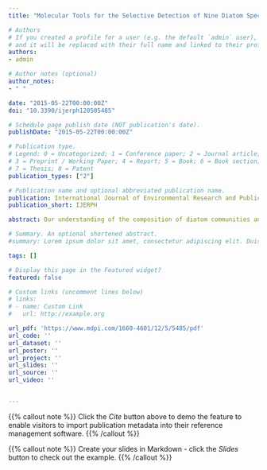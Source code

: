 ```yaml
---
title: "Molecular Tools for the Selective Detection of Nine Diatom Species Biomarkers of Various Water Quality Levels"

# Authors
# If you created a profile for a user (e.g. the default `admin` user), write the username (folder name) here 
# and it will be replaced with their full name and linked to their profile.
authors:
- admin

# Author notes (optional)
author_notes:
- " "

date: "2015-05-22T00:00:00Z"
doi: "10.3390/ijerph120505485"

# Schedule page publish date (NOT publication's date).
publishDate: "2015-05-22T00:00:00Z"

# Publication type.
# Legend: 0 = Uncategorized; 1 = Conference paper; 2 = Journal article;
# 3 = Preprint / Working Paper; 4 = Report; 5 = Book; 6 = Book section;
# 7 = Thesis; 8 = Patent
publication_types: ["2"]

# Publication name and optional abbreviated publication name.
publication: International Journal of Environmental Research and Public Health
publication_short: IJERPH

abstract: Our understanding of the composition of diatom communities and their response to environmental changes is currently limited by laborious taxonomic identification procedures. Advances in molecular technologies are expected to contribute more efficient, robust and sensitive tools for the detection of these ecologically relevant microorganisms. There is a need to explore and test phylogenetic markers as an alternative to the use of rRNA genes, whose limited sequence divergence does not allow the accurate discrimination of diatoms at the species level. In this work, nine diatom species belonging to eight genera, isolated from epylithic environmental samples collected in central Italy, were chosen to implement a panel of diatoms covering the full range of ecological status of freshwaters. The procedure described in this work relies on the PCR amplification of specific regions in two conserved diatom genes, elongation factor 1-a (eEF1-a) and silicic acid transporter (SIT), as a first step to narrow down the complexity of the targets, followed by microarray hybridization experiments. Oligonucleotide probes with the potential to discriminate closely related species were designed taking into account the genetic polymorphisms found in target genes. These probes were tested, refined and validated on a small-scale prototype DNA chip. Overall, we obtained 17 highly specific probes targeting eEF1-a and SIT, along with 19 probes having lower discriminatory power recognizing at the same time two or three species. This basic array was validated in a laboratory setting and is ready for tests with crude environmental samples eventually to be scaled-up to include a larger panel of diatoms. Its possible use for the simultaneous detection of diatoms selected from the classes of water quality identified by the European Water Framework Directive is discussed.

# Summary. An optional shortened abstract.
#summary: Lorem ipsum dolor sit amet, consectetur adipiscing elit. Duis posuere tellus ac convallis placerat. Proin tincidunt magna sed ex sollicitudin condimentum.

tags: []

# Display this page in the Featured widget?
featured: false

# Custom links (uncomment lines below)
# links:
# - name: Custom Link
#   url: http://example.org

url_pdf: 'https://www.mdpi.com/1660-4601/12/5/5485/pdf'
url_code: ''
url_dataset: ''
url_poster: ''
url_project: ''
url_slides: ''
url_source: ''
url_video: ''


---
```


{{% callout note %}}
Click the *Cite* button above to demo the feature to enable visitors to import publication metadata into their reference management software.
{{% /callout %}}

{{% callout note %}}
Create your slides in Markdown - click the *Slides* button to check out the example.
{{% /callout %}}
